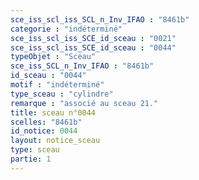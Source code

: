```yaml
---
sce_iss_scl_iss_SCL_n_Inv_IFAO : "8461b"
categorie : "indéterminé"
sce_iss_scl_iss_SCE_id_sceau : "0021"
sce_iss_scl_iss_SCE_id_sceau : "0044"
typeObjet : "Sceau"
sce_iss_SCL_n_Inv_IFAO : "8461b"
id_sceau : "0044"
motif : "indéterminé"
type_sceau : "cylindre"
remarque : "associé au sceau 21."
title: sceau n°0044
scelles: "8461b"
id_notice: 0044
layout: notice_sceau
type: sceau
partie: 1
---
```

